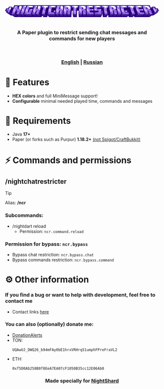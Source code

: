 <h3 align="center">
  <img src="docs/NightChatRestricter-Title.png" alt="CommandAPI logo" width="600">
  <br>
  <br>
  <p>A Paper plugin to restrict sending chat messages and commands for new players</p>
  <br>
  <br>
  <u>English</u> | <b><a href="README_RU.md">Russian</a></b>
</h3>

# 🚀 Features

- **HEX colors** and full MiniMessage support!
- **Configurable** minimal needed played time, commands and messages

# 📌 Requirements

- Java **17+**
- Paper (or forks such as Purpur) **1.18.2+** <u>(not Spigot/CraftBukkit)</u>

# ⚡ Commands and permissions

## /nightchatrestricter

> [!TIP]
> Alias: **/ncr**

### Subcommands:

- /nightdart reload
    - Permission: `ncr.command.reload`

### Permission for bypass: `ncr.bypass`

- Bypass chat restriction: `ncr.bypass.chat`
- Bypass commands restriction: `ncr.bypass.command`

# ⚙ Other information

### If you find a bug or want to help with development, feel free to contact me

- Contact links [here](https://drakoshaslv.ru/)

### You can also (optionally) donate me:

- [DonationAlerts](https://www.donationalerts.com/r/mrdrag0nxyt)
- TON:
  ```
  UQAwUJ_DWQ26_b94mFAy0bE1hrxVRHrq51umphFPreFraVL2
  ```
- ETH:
  ```
  0xf5D0Ab258B0f8EeA7EA07cF1050B35cc12E06Ab0
  ```

<h3 align="center">Made specially for <a href="https://nshard.ru">NightShard</a></h3>